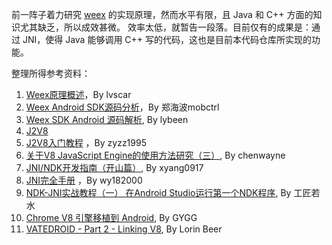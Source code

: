 前一阵子着力研究 [weex](https://github.com/apache/incubator-weex) 的实现原理，然而水平有限，且 Java 和 C++ 方面的知识尤其缺乏，所以成效甚微。
效率太低，就暂告一段落。目前仅有的成果是：通过 JNI，使得 Java 能够调用 C++ 写的代码，这也是目前本代码仓库所实现的功能。

整理所得参考资料：

1. [Weex原理概述](https://github.com/weexteam/article/issues/32)，By lvscar
2. [Weex Android SDK源码分析](http://www.jianshu.com/p/3160a0297345)，By 郑海波mobctrl
3. [Weex SDK Android 源码解析](https://zhuanlan.zhihu.com/p/25326775), By lybeen
4. [J2V8](https://github.com/eclipsesource/J2V8)
5. [J2V8入门教程](http://blog.csdn.net/zyzzate/article/details/52303376) ，By zyzz1995
6. [关于V8 JavaScript Engine的使用方法研究（三）](http://blog.chinaunix.net/uid-8272118-id-2033361.html), By chenwayne
7. [JNI/NDK开发指南（开山篇）](http://blog.csdn.net/xyang81/article/details/41759643), By xyang0917
8. [JNI完全手册](http://www.wy182000.com/2013/12/24/jni%E5%AE%8C%E5%85%A8%E6%89%8B%E5%86%8C/) ，By wy182000
9. [NDK-JNI实战教程（一） 在Android Studio运行第一个NDK程序](http://blog.csdn.net/yanbober/article/details/45309049), By 工匠若水
10. [Chrome V8 引擎移植到 Android](http://blog.csdn.net/ft2028739/article/details/52313060), By GYGG
11. [VATEDROID - Part 2 - Linking V8](http://lorinbeer.github.io/tutorial/2013/04/19/vatedroid-p2-linking-v8.html), By Lorin Beer